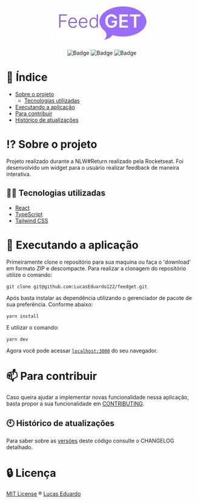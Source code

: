 <h1 align="center">
  <img alt="feedget" title="podcastr" src=".github/Logo.png" />
</h1>

<div align="center">


![Badge](https://img.shields.io/badge/TYPESCRIPT-v4.6.3-blue?style=flat&color=298BF9&labelColor=000000&logo=TypeScript)
![Badge](https://img.shields.io/badge/REACT-v18.0.0-blue?style=flat&color=298BF9&labelColor=000000&logo=react)
![Badge](https://img.shields.io/badge/Tailwind_CSS-v3.0.24-blue?style=flat&logo=TailwindCSS&color=298BF9&labelColor=000000)


</div>

# :page_with_curl: Índice

* [Sobre o projeto](#interrobang-sobre-o-projeto)
  - [Tecnologias utilizadas](#-tecnologias-utilizadas)
* [Executando a aplicação](#rocket-executando-a-aplicação)
* [Para contribuir](#mailbox-para-contribuir)
* [Histórico de atualizações](#clock10-histórico-de-atualizações)

# :interrobang: Sobre o projeto

Projeto realizado durante a NLW#Return realizado pela Rocketseat. Foi desenvolvido um widget para o usuário realizar feedback de maneira interativa.
## 🧑‍💻 Tecnologias utilizadas

- [React](https://reactjs.org)
- [TypeScript](https://www.typescriptlang.org/)
- [Tailwind CSS](https://tailwindcss.com/)
# :rocket: Executando a aplicação

Primeiramente clone o repositório para sua maquina ou faça o 'download' em formato ZIP e descompacte. Para realizar a clonagem do repositório utilize o comando:

    git clone git@github.com:LucasEduardo122/feedget.git

Após basta instalar as dependência utilizando o gerenciador de pacote de sua preferência. Conforme abaixo:

    yarn install

E utilizar o comando:

    yarn dev

Agora você pode acessar [`localhost:3000`](http://localhost:3000) do seu navegador.
# :mailbox: Para contribuir

Caso queira ajudar a implementar novas funcionalidade nessa aplicação, basta propor a sua funcionalidade em [CONTRIBUTING](https://github.com/LucasEduardo122/feedget/blob/main/CONTRIBUTING.md).
## :clock10: Histórico de atualizações

Para saber sobre as [versões](https://github.com/LucasEduardo122/feedget/releases) deste código consulte o CHANGELOG detalhado.

# :lock: Licença

[MIT License](https://github.com/LucasEduardo122/feedget/blob/main/LICENCE.md) ® [Lucas Eduardo](https://github.com/LucasEduardo122)
